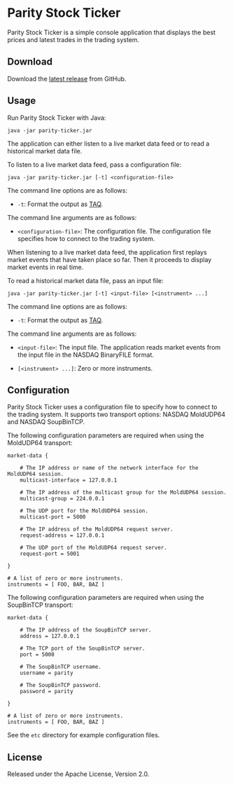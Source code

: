 Parity Stock Ticker
===================

Parity Stock Ticker is a simple console application that displays the best
prices and latest trades in the trading system.


Download
--------

Download the [latest release][] from GitHub.

  [latest release]: https://github.com/paritytrading/parity/releases/latest


Usage
-----

Run Parity Stock Ticker with Java:

```
java -jar parity-ticker.jar
```

The application can either listen to a live market data feed or to read a
historical market data file.

To listen to a live market data feed, pass a configuration file:

```
java -jar parity-ticker.jar [-t] <configuration-file>
```

The command line options are as follows:

- `-t`: Format the output as [TAQ][].

  [TAQ]: ../../libraries/file/doc/TAQ.md

The command line arguments are as follows:

- `<configuration-file>`: The configuration file. The configuration file
  specifies how to connect to the trading system.

When listening to a live market data feed, the application first replays
market events that have taken place so far. Then it proceeds to display
market events in real time.

To read a historical market data file, pass an input file:

```
java -jar parity-ticker.jar [-t] <input-file> [<instrument> ...]
```

The command line options are as follows:

- `-t`: Format the output as [TAQ][].

The command line arguments are as follows:

- `<input-file>`: The input file. The application reads market events from
  the input file in the NASDAQ BinaryFILE format.

- `[<instrument> ...]`: Zero or more instruments.


Configuration
-------------

Parity Stock Ticker uses a configuration file to specify how to connect to the
trading system. It supports two transport options: NASDAQ MoldUDP64 and NASDAQ
SoupBinTCP.

The following configuration parameters are required when using the MoldUDP64
transport:

```
market-data {

    # The IP address or name of the network interface for the MoldUDP64 session.
    multicast-interface = 127.0.0.1

    # The IP address of the multicast group for the MoldUDP64 session.
    multicast-group = 224.0.0.1

    # The UDP port for the MoldUDP64 session.
    multicast-port = 5000

    # The IP address of the MoldUDP64 request server.
    request-address = 127.0.0.1

    # The UDP port of the MoldUDP64 request server.
    request-port = 5001

}

# A list of zero or more instruments.
instruments = [ FOO, BAR, BAZ ]
```

The following configuration parameters are required when using the SoupBinTCP
transport:

```
market-data {

    # The IP address of the SoupBinTCP server.
    address = 127.0.0.1

    # The TCP port of the SoupBinTCP server.
    port = 5000

    # The SoupBinTCP username.
    username = parity

    # The SoupBinTCP password.
    password = parity

}

# A list of zero or more instruments.
instruments = [ FOO, BAR, BAZ ]
```

See the `etc` directory for example configuration files.


License
-------

Released under the Apache License, Version 2.0.
